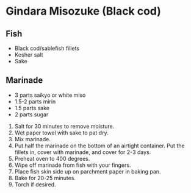 # Gindara Misozuke (Black cod) 

## Fish

* Black cod/sablefish fillets
* Kosher salt
* Sake

## Marinade

* 3 parts saikyo or white miso
* 1.5-2 parts mirin
* 1.5 parts sake
* 2 parts sugar

1. Salt for 30 minutes to remove moisture.
2. Wet paper towel with sake to pat dry.
3. Mix marinade.
4. Put half the marinade on the bottom of an airtight container. Put the
   fillets in, cover with marinade, and cover for 2-3 days.
5. Preheat oven to 400 degrees.
6. Wipe off marinade from fish with your fingers.
7. Place fish skin side up on parchment paper in baking pan.
8. Bake for 20-25 minutes.
9. Torch if desired.
